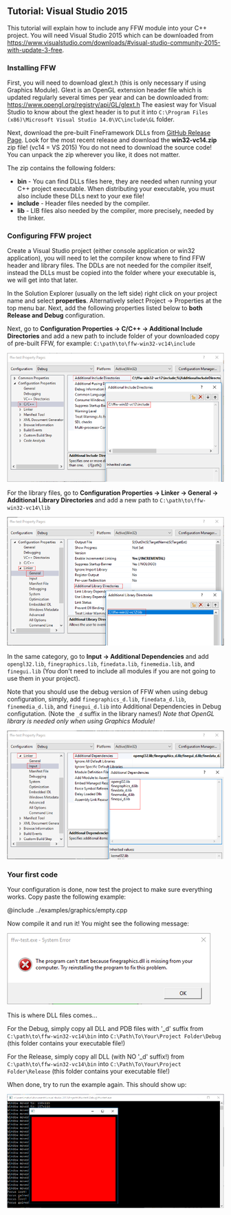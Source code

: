 Tutorial: Visual Studio 2015
-----------------------------------------

This tutorial will explain how to include any FFW module into your C++ project. You will need Visual Studio 2015 which can be downloaded from <https://www.visualstudio.com/downloads/#visual-studio-community-2015-with-update-3-free>.

### Installing FFW

First, you will need to download glext.h (this is only necessary if using Graphics Module). Glext is an OpenGL extension header file which is updated regularly several times per year and can be downloaded from: <https://www.opengl.org/registry/api/GL/glext.h> The easiest way for Visual Studio to know about the glext header is to put it into `C:\Program Files (x86)\Microsoft Visual Studio 14.0\VC\include\GL` folder.


Next, download the pre-built FineFramework DLLs from [GitHub Release Page](https://github.com/matusnovak/fineframework/releases). Look for the most recent release and download the **win32-vc14.zip** zip file! (vc14 = VS 2015) You do not need to download the source code! You can unpack the zip wherever you like, it does not matter.

The zip contains the following folders:
 - **bin** - You can find DLLs files here, they are needed when running your C++ project executable. When distributing your executable, you must also include these DLLs next to your exe file!
 - **include** - Header files needed by the compiler.
 - **lib** - LIB files also needed by the compiler, more precisely, needed by the linker.

### Configuring FFW project

Create a Visual Studio project (either console application or win32 application), you will need to let the compiler know where to find FFW header and library files. The DDLs are not needed for the compiler itself, instead the DLLs must be copied into the folder where your executable is, we will get into that later.

In the Solution Explorer (usually on the left side) right click on your project name and select **properties**. Alternatively select Project -> Properties at the top menu bar. Next, add the following properties listed below to **both Release and Debug** configuration.

Next, go to **Configuration Properties -> C/C++ -> Additional Include Directories** and add a new path to include folder of your downloaded copy of pre-built FFW, for example: `C:\path\to\ffw-win32-vc14\include`

![Alt](tutorial-vs12-01.png)

For the library files, go to **Configuration Properties -> Linker -> General -> Additional Library Directories** and add a new path to `C:\path\to\ffw-win32-vc14\lib`

![Alt](tutorial-vs12-02.png)

In the same category, go to **Input -> Additional Dependencies** and add `opengl32.lib`, `finegraphics.lib`, `finedata.lib`, `finemedia.lib`, and `finegui.lib` (You don't need to include all modules if you are not going to use them in your project).

Note that you should use the debug version of FFW when using debug configuration, simply, add `finegraphics_d.lib`, `finedata_d.lib`, `finemedia_d.lib`, and `finegui_d.lib`  into Additional Dependencies in Debug configutation. (Note the `_d` suffix in the library names!)
*Note that OpenGL library is needed only when using Graphics Module!*

![Alt](tutorial-vs12-03.png)

### Your first code

Your configuration is done, now test the project to make sure everything works. Copy paste the following example:

@include ../examples/graphics/empty.cpp

Now compile it and run it! You might see the following message:

![Alt](tutorial-vs12-04.png)

This is where DLL files comes... 

For the Debug, simply copy all DLL and PDB files with '_d' suffix from `C:\path\to\ffw-win32-vc14\bin` into `C:\Path\To\Your\Project Folder\Debug` (this folder contains your executable file!)

For the Release, simply copy all DLL (with NO '_d' suffix!) from `C:\path\to\ffw-win32-vc14\bin` into `C:\Path\To\Your\Project Folder\Release` (this folder contains your executable file!)

When done, try to run the example again. This should show up:

![Alt](tutorial-vs12-05.png)